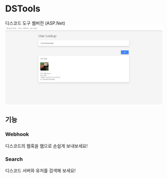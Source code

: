# DSTools
디스코드 도구 웹버전 (ASP.Net) <br>
<img src="image.png" width="600px">
## 기능
### Webhook
디스코드의 웹훅을 웹으로 손쉽게 보내보세요! <br>
### Search
디스코드 서버와 유저를 검색해 보세요! <br>
